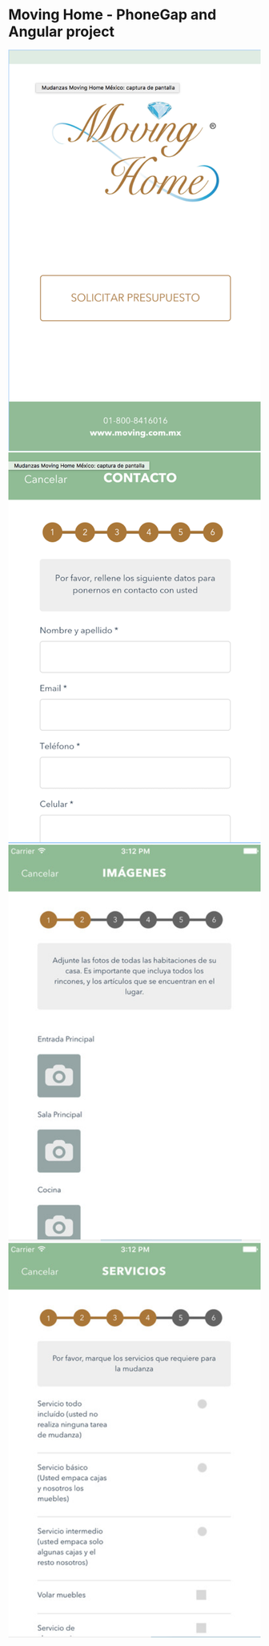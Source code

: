 # Moving Home - PhoneGap and Angular project

![Portrait](https://raw.githubusercontent.com/oscarjiv91/angularjs_phonegap_project/master/screenshots/1.png "Preview")
![Portrait](https://raw.githubusercontent.com/oscarjiv91/angularjs_phonegap_project/master/screenshots/2.png "Preview")
![Portrait](https://raw.githubusercontent.com/oscarjiv91/angularjs_phonegap_project/master/screenshots/3.png "Preview")
![Portrait](https://raw.githubusercontent.com/oscarjiv91/angularjs_phonegap_project/master/screenshots/4.png "Preview")
